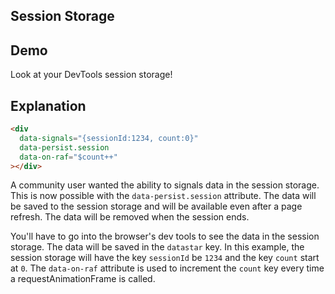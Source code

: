 ## Session Storage

## Demo

<div data-signals="{sessionId:1234, count:0}" data-persist.session data-on-raf="$count++">Look at your DevTools session storage!</div>

## Explanation

```html
<div
  data-signals="{sessionId:1234, count:0}"
  data-persist.session
  data-on-raf="$count++"
></div>
```

A community user wanted the ability to signals data in the session storage. This is now possible with the `data-persist.session` attribute. The data will be saved to the session storage and will be available even after a page refresh. The data will be removed when the session ends.

You'll have to go into the browser's dev tools to see the data in the session storage. The data will be saved in the `datastar` key. In this example, the session storage will have the key `sessionId` be `1234` and the key `count` start at `0`. The `data-on-raf` attribute is used to increment the `count` key every time a requestAnimationFrame is called.
